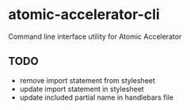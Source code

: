 # atomic-accelerator-cli

Command line interface utility for Atomic Accelerator

## TODO

* remove import statement from stylesheet
* update import statement in stylesheet
* update included partial name in handlebars file
